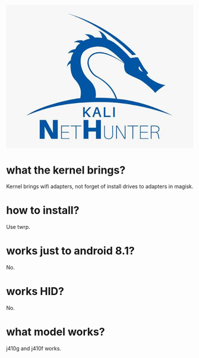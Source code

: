 ![Screenshot](logo.jpg "logo")

# what the kernel brings? 
Kernel brings wifi adapters, not forget of 
install drives to adapters in magisk.

# how to install? 
Use twrp.

# works just to android 8.1?
No.

# works HID? 
No.

# what model works?
j410g and j410f works.
